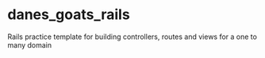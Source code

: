 # danes_goats_rails
Rails practice template for building controllers, routes and views for a one to many domain
